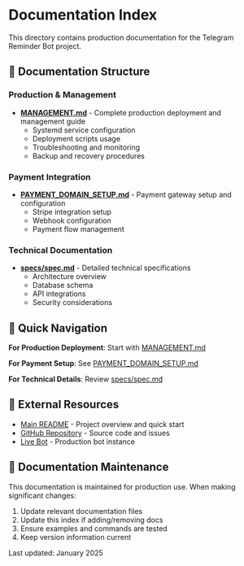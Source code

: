 # Documentation Index

This directory contains production documentation for the Telegram Reminder Bot project.

## 📁 Documentation Structure

### Production & Management
- **[MANAGEMENT.md](MANAGEMENT.md)** - Complete production deployment and management guide
  - Systemd service configuration
  - Deployment scripts usage
  - Troubleshooting and monitoring
  - Backup and recovery procedures

### Payment Integration
- **[PAYMENT_DOMAIN_SETUP.md](PAYMENT_DOMAIN_SETUP.md)** - Payment gateway setup and configuration
  - Stripe integration setup
  - Webhook configuration
  - Payment flow management

### Technical Documentation
- **[specs/spec.md](specs/spec.md)** - Detailed technical specifications
  - Architecture overview
  - Database schema
  - API integrations
  - Security considerations

## 🚀 Quick Navigation

**For Production Deployment**: Start with [MANAGEMENT.md](MANAGEMENT.md)

**For Payment Setup**: See [PAYMENT_DOMAIN_SETUP.md](PAYMENT_DOMAIN_SETUP.md)

**For Technical Details**: Review [specs/spec.md](specs/spec.md)

## 📖 External Resources

- [Main README](../README.md) - Project overview and quick start
- [GitHub Repository](https://github.com/2ta/telegram-reminder-gemini) - Source code and issues
- [Live Bot](https://t.me/ai_reminderbot) - Production bot instance

## 🔄 Documentation Maintenance

This documentation is maintained for production use. When making significant changes:

1. Update relevant documentation files
2. Update this index if adding/removing docs
3. Ensure examples and commands are tested
4. Keep version information current

Last updated: January 2025 